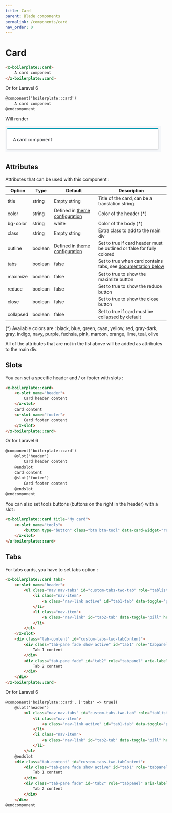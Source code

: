 ```yaml
---
title: Card
parent: Blade components
permalink: /components/card
nav_order: 0
---
```


# Card

```html
<x-boilerplate::card>
    A card component
</x-boilerplate::card>
```

Or for Laravel 6

```html
@component('boilerplate::card')
    A card component
@endcomponent
```

Will render

![Card](../assets/img/components/card.png)

## Attributes

Attributes that can be used with this component :

| Option | Type | Default | Description |
| --- | --- | --- | --- |
| title | string | Empty string | Title of the card, can be a translation string |
| color | string | Defined in [theme configuration](configuration/theme) | Color of the header (\*) |
| bg-color | string | white | Color of the body (\*) |
| class| string | Empty string | Extra class to add to the main div |
| outline | boolean | Defined in [theme configuration](configuration/theme) | Set to true if card header must be outlined or false for fully colored |
| tabs | boolean | false | Set to true when card contains tabs, see [documentation below](#tabs) |
| maximize | boolean | false | Set to true to show the maximize button |
| reduce | boolean | false | Set to true to show the reduce button |
| close | boolean | false | Set to true to show the close button |
| collapsed | boolean | false | Set to true if card must be collapsed by default |

(\*) Available colors are : black, blue, green, cyan, yellow, red, gray-dark, gray, indigo, navy, purple, fuchsia, pink, maroon, orange, lime, teal, olive

All of the attributes that are not in the list above will be added as attributes to the main div.

## Slots

You can set a specific header and / or footer with slots :

```html
<x-boilerplate::card>
    <x-slot name="header">
        Card header content
    </x-slot>
    Card content
    <x-slot name="footer">
        Card footer content
    </x-slot>
</x-boilerplate::card>
```

Or for Laravel 6

```html
@component('boilerplate::card')
    @slot('header')
        Card header content
    @endslot
    Card content
    @slot('footer')
        Card footer content
    @endslot
@endcomponent
```

You can also set tools buttons (buttons on the right in the header) with a slot :

```html
<x-boilerplate::card title="My card">
    <x-slot name="tools">
        <button type="button" class="btn btn-tool" data-card-widget="remove"><i class="fas fa-times"></i></button>
    </x-slot>
</x-boilerplate::card>
```

## Tabs

For tabs cards, you have to set tabs option :

```html
<x-boilerplate::card tabs>
    <x-slot name="header">
        <ul class="nav nav-tabs" id="custom-tabs-two-tab" role="tablist">
            <li class="nav-item">
                <a class="nav-link active" id="tab1-tab" data-toggle="pill" href="#tab1" role="tab" aria-controls="custom-tabs-two-home" aria-selected="true">Tab 1</a>
            </li>
            <li class="nav-item">
                <a class="nav-link" id="tab2-tab" data-toggle="pill" href="#tab2" role="tab" aria-controls="custom-tabs-two-profile" aria-selected="false">Tab 2</a>
            </li>
        </ul>
    </x-slot>
    <div class="tab-content" id="custom-tabs-two-tabContent">
        <div class="tab-pane fade show active" id="tab1" role="tabpanel" aria-labelledby="tab1-tab">
            Tab 1 content
        </div>
        <div class="tab-pane fade" id="tab2" role="tabpanel" aria-labelledby="tab2-tab">
            Tab 2 content
        </div>
    </div>
</x-boilerplate::card>
```

Or for Laravel 6

```html
@component('boilerplate::card', ['tabs' => true])
    @slot('header')
        <ul class="nav nav-tabs" id="custom-tabs-two-tab" role="tablist">
            <li class="nav-item">
                <a class="nav-link active" id="tab1-tab" data-toggle="pill" href="#tab1" role="tab" aria-controls="custom-tabs-two-home" aria-selected="true">Tab 1</a>
            </li>
            <li class="nav-item">
                <a class="nav-link" id="tab2-tab" data-toggle="pill" href="#tab2" role="tab" aria-controls="custom-tabs-two-profile" aria-selected="false">Tab 2</a>
            </li>
        </ul>
    @endslot
    <div class="tab-content" id="custom-tabs-two-tabContent">
        <div class="tab-pane fade show active" id="tab1" role="tabpanel" aria-labelledby="tab1-tab">
            Tab 1 content
        </div>
        <div class="tab-pane fade" id="tab2" role="tabpanel" aria-labelledby="tab2-tab">
            Tab 2 content
        </div>
    </div>
@endcomponent
```